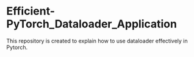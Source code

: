 # Efficient-PyTorch_Dataloader_Application
 This repository is created to explain how to use dataloader effectively in Pytorch.
